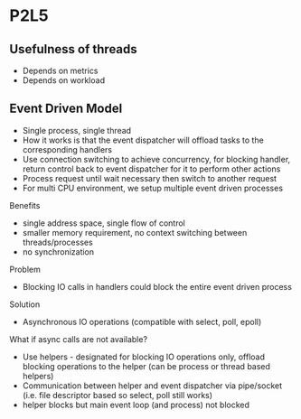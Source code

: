 # P2L5

## Usefulness of threads

 - Depends on metrics
 - Depends on workload

## Event Driven Model

- Single process, single thread
- How it works is that the event dispatcher will offload tasks to the corresponding handlers
- Use connection switching to achieve concurrency, for blocking handler, return control back to event dispatcher for it to perform other actions
- Process request until wait necessary then switch to another request
- For multi CPU environment, we setup multiple event driven processes

Benefits
- single address space, single flow of control
- smaller memory requirement, no context switching between threads/processes
- no synchronization

Problem
- Blocking IO calls in handlers could block the entire event driven process

Solution
- Asynchronous IO operations (compatible with select, poll, epoll)

What if async calls are not available?
- Use helpers - designated for blocking IO operations only, offload blocking operations to the helper (can be process or thread based helpers)
- Communication between helper and event dispatcher via pipe/socket (i.e. file descriptor based so select, poll still works)
- helper blocks but main event loop (and process) not blocked